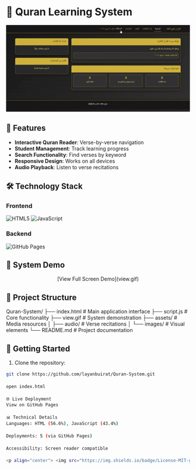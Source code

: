 # 📖 Quran Learning System

<div align="center">
  <img src="view.gif" width="800" alt="Quran System Demo">
</div>

## 🌟 Features
- **Interactive Quran Reader**: Verse-by-verse navigation
- **Student Management**: Track learning progress
- **Search Functionality**: Find verses by keyword
- **Responsive Design**: Works on all devices
- **Audio Playback**: Listen to verse recitations

## 🛠️ Technology Stack
### Frontend
![HTML5](https://img.shields.io/badge/HTML-56.6%25-E34F26?logo=html5)
![JavaScript](https://img.shields.io/badge/JavaScript-43.4%25-F7DF1E?logo=javascript)

### Backend
![GitHub Pages](https://img.shields.io/badge/Hosted_on-GitHub_Pages-222222?logo=github)

## 🎥 System Demo
<div align="center">
  [View Full Screen Demo](view.gif)
</div>

## 📂 Project Structure
Quran-System/
├── index.html # Main application interface
├── script.js # Core functionality
├── view.gif # System demonstration
├── assets/ # Media resources
│ ├── audio/ # Verse recitations
│ └── images/ # Visual elements
└── README.md # Project documentation


## 🚀 Getting Started
1. Clone the repository:
```bash
git clone https://github.com/layanbuirat/Quran-System.git

open index.html

🌐 Live Deployment
View on GitHub Pages

📊 Technical Details
Languages: HTML (56.6%), JavaScript (43.4%)

Deployments: 5 (via GitHub Pages)

Accessibility: Screen reader compatible

<p align="center"> <img src="https://img.shields.io/badge/License-MIT-green"> <img src="https://img.shields.io/badge/Version-2.0-blue"> <img src="https://img.shields.io/badge/Status-Active-brightgreen"> </p> ```

